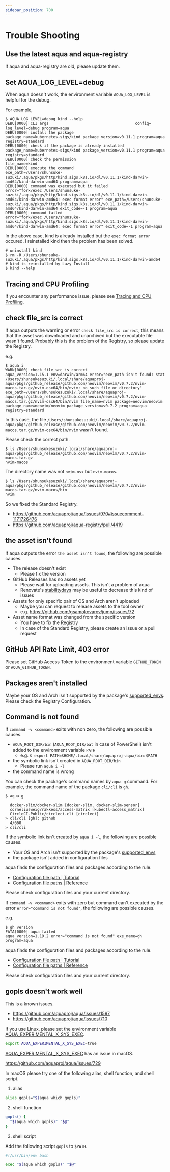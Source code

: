 ```yaml
---
sidebar_position: 700
---
```


# Trouble Shooting

## Use the latest aqua and aqua-registry

If aqua and aqua-registry are old, please update them.

## Set AQUA_LOG_LEVEL=debug

When aqua doesn't work, the environment variable `AQUA_LOG_LEVEL` is helpful for the debug.

For example,

```console
$ AQUA_LOG_LEVEL=debug kind --help
DEBU[0000] CLI args                                      config= log_level=debug program=aqua
DEBU[0000] install the package                           package_name=kubernetes-sigs/kind package_version=v0.11.1 program=aqua registry=standard
DEBU[0000] check if the package is already installed     package_name=kubernetes-sigs/kind package_version=v0.11.1 program=aqua registry=standard
DEBU[0000] check the permission                          file_name=kind
DEBU[0000] execute the command                           exe_path=/Users/shunsuke-suzuki/.aqua/pkgs/http/kind.sigs.k8s.io/dl/v0.11.1/kind-darwin-amd64/kind-darwin-amd64 program=aqua
DEBU[0000] command was executed but it failed            error="fork/exec /Users/shunsuke-suzuki/.aqua/pkgs/http/kind.sigs.k8s.io/dl/v0.11.1/kind-darwin-amd64/kind-darwin-amd64: exec format error" exe_path=/Users/shunsuke-suzuki/.aqua/pkgs/http/kind.sigs.k8s.io/dl/v0.11.1/kind-darwin-amd64/kind-darwin-amd64 exit_code=-1 program=aqua
DEBU[0000] command failed                                error="fork/exec /Users/shunsuke-suzuki/.aqua/pkgs/http/kind.sigs.k8s.io/dl/v0.11.1/kind-darwin-amd64/kind-darwin-amd64: exec format error" exit_code=-1 program=aqua
```

In the above case, kind is already installed but the `exec format error` occured. I reinstalled kind then the problem has been solved.

```console
# uninstall kind
$ rm -R /Users/shunsuke-suzuki/.aqua/pkgs/http/kind.sigs.k8s.io/dl/v0.11.1/kind-darwin-amd64
# kind is reinstalled by Lazy Install
$ kind --help
```

## Tracing and CPU Profiling

If you encounter any performance issue, please see [Tracing and CPU Profiling](/docs/reference/config/trace-profile).

## check file_src is correct

If aqua outputs the warning or error `check file_src is correct`,
this means that the asset was downloaded and unarchived but the executable file wasn't found.
Probably this is the problem of the Registry, so please update the Registry.

e.g.

```console
$ aqua i
WARN[0000] check file_src is correct                     aqua_version=1.15.1 env=darwin/arm64 error="exe_path isn't found: stat /Users/shunsukesuzuki/.local/share/aquaproj-aqua/pkgs/github_release/github.com/neovim/neovim/v0.7.2/nvim-macos.tar.gz/nvim-osx64/bin/nvim: no such file or directory" exe_path=/Users/shunsukesuzuki/.local/share/aquaproj-aqua/pkgs/github_release/github.com/neovim/neovim/v0.7.2/nvim-macos.tar.gz/nvim-osx64/bin/nvim file_name=nvim package=neovim/neovim package_name=neovim/neovim package_version=v0.7.2 program=aqua registry=standard
```

In this case, the file `/Users/shunsukesuzuki/.local/share/aquaproj-aqua/pkgs/github_release/github.com/neovim/neovim/v0.7.2/nvim-macos.tar.gz/nvim-osx64/bin/nvim` wasn't found.

Please check the correct path.

```console
$ ls /Users/shunsukesuzuki/.local/share/aquaproj-aqua/pkgs/github_release/github.com/neovim/neovim/v0.7.2/nvim-macos.tar.gz
nvim-macos
```

The directory name was not `nvim-osx` but `nvim-macos`.

```console
$ ls /Users/shunsukesuzuki/.local/share/aquaproj-aqua/pkgs/github_release/github.com/neovim/neovim/v0.7.2/nvim-macos.tar.gz/nvim-macos/bin 
nvim
```

So we fixed the Standard Registry.

* https://github.com/aquaproj/aqua/issues/970#issuecomment-1171726476
* https://github.com/aquaproj/aqua-registry/pull/4419

## the asset isn't found

If aqua outputs the error `the asset isn't found`, the following are possible causes.

* The release doesn't exist
  * Please fix the version
* GitHub Releases has no assets yet
  * Please wait for uploading assets. This isn't a problem of aqua
  * Renovate's [stabilitydays](https://docs.renovatebot.com/reference/configuration-options/#stabilitydays) may be useful to decrease this kind of issues
* Assets for only specific pair of OS and Arch aren't uploaded
  * Maybe you can request to release assets to the tool owner
  * e.g. https://github.com/gsamokovarov/jump/issues/72
* Asset name format was changed from the specific version
  * You have to fix the Registry
  * In case of the Standard Registry, please create an issue or a pull request

## GitHub API Rate Limit, 403 error

Please set GitHub Access Token to the environment variable `GITHUB_TOKEN` or `AQUA_GITHUB_TOKEN`.

## Packages aren't installed

Maybe your OS and Arch isn't supported by the package's [supported_envs](/docs/reference/registry-config/supported-envs).
Please check the Registry Configuration.

## Command is not found

If `command -v <command>` exits with non zero, the following are possible causes.

* `AQUA_ROOT_DIR/bin` (`AQUA_ROOT_DIR/bat` in case of PowerShell) isn't added to the environment variable `PATH`
  * e.g. `$ export PATH=$HOME/.local/share/aquaproj-aqua/bin:$PATH`
* the symbolic link isn't created in `AQUA_ROOT_DIR/bin`
  * Please run `aqua i -l`
* the command name is wrong

You can check the package's command names by `aqua g` command.
For example, the command name of the package `cli/cli` is `gh`.

```console
$ aqua g
```

```
  docker-slim/docker-slim [docker-slim, docker-slim-sensor]
  corneliusweig/rakkess/access-matrix [kubectl-access_matrix]
  CircleCI-Public/circleci-cli [circleci]
> cli/cli [gh]: github
  4/660
> cli/cli
```

If the symbolic link isn't created by `aqua i -l`, the following are possible causes.

* Your OS and Arch isn't supported by the package's [supported_envs](/docs/reference/registry-config/supported-envs)
* the package isn't added in configuration files

aqua finds the configuration files and packages according to the rule.

* [Configuration file path | Tutorial](/docs/tutorial/config-path)
* [Configuration file paths | Reference](/docs/reference/config#configuration-file-path)

Please check configuration files and your current directory.

If `command -v <command>` exits with zero but command can't executed by the error `error="command is not found"`, the following are possible causes.

e.g.

```console
$ gh version
FATA[0000] aqua failed                                   aqua_version=1.19.2 error="command is not found" exe_name=gh program=aqua
```

aqua finds the configuration files and packages according to the rule.

* [Configuration file path | Tutorial](/docs/tutorial/config-path)
* [Configuration file paths | Reference](/docs/reference/config#configuration-file-path)

Please check configuration files and your current directory.

## gopls doesn't work well

This is a known issues.

- https://github.com/aquaproj/aqua/issues/1597
- https://github.com/aquaproj/aqua/issues/710

If you use Linux, please set the environment variable [AQUA_EXPERIMENTAL_X_SYS_EXEC](/docs/reference/config/experimental-feature/#aqua_experimental_x_sys_exec).

```sh
export AQUA_EXPERIMENTAL_X_SYS_EXEC=true
```

[AQUA_EXPERIMENTAL_X_SYS_EXEC](/docs/reference/config/experimental-feature/#aqua_experimental_x_sys_exec) has an issue in macOS.

https://github.com/aquaproj/aqua/issues/729

In macOS please try one of the following alias, shell function, and shell script.

1. alias

```sh
alias gopls="$(aqua which gopls)"
```

2. shell function

```sh
gopls() {
  "$(aqua which gopls)" "$@"
}
```

3. shell script

Add the following script `gopls` to `$PATH`.

```sh
#!/usr/bin/env bash

exec "$(aqua which gopls)" "$@"
```
